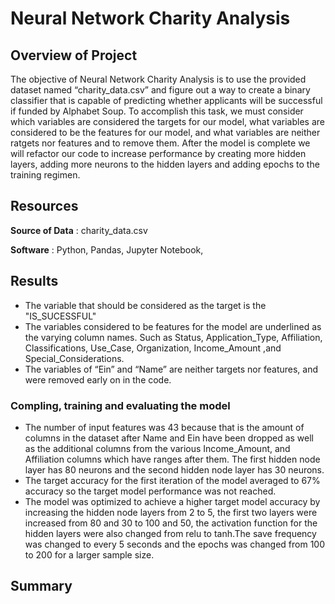 # Neural Network Charity Analysis

## Overview of Project
The objective of Neural Network Charity Analysis is to use the provided dataset named “charity_data.csv” and figure out a way to create a binary classifier that is capable of predicting whether applicants will be successful if funded by Alphabet Soup. To accomplish this task, we must consider which variables are considered the targets for our model, what variables are considered to be the features for our model, and what variables are neither ratgets nor features and to remove them. After the model is complete we will refactor our code to increase performance by creating more hidden layers, adding more neurons to the hidden layers and adding epochs to the training regimen. 

## Resources
**Source of Data** : charity_data.csv

**Software** : Python, Pandas, Jupyter Notebook,

## Results
- The variable that should be considered as the target is the "IS_SUCESSFUL"
- The variables considered to be features for the model are underlined as the varying column names. Such as Status, Application_Type, Affiliation, Classifications, Use_Case, Organization, Income_Amount ,and  Special_Considerations.
- The variables of “Ein” and “Name” are neither targets nor features, and were removed early on in the code. 

### Compling, training and evaluating the model

- The number of input features was 43 because that is the amount of columns in the dataset after Name and Ein have been dropped as well as the additional columns from the various Income_Amount, and Affiliation columns which have ranges after them. The first hidden node layer has 80 neurons and the second hidden node layer has 30 neurons. 
- The target accuracy for the first iteration of the model averaged to 67% accuracy so the target model performance was not reached.
- The model was optimized to achieve a higher target model accuracy by increasing the hidden node layers from 2 to 5, the first two layers were increased from 80 and 30 to 100 and 50, the activation function for the hidden layers were also changed from relu
to tanh.The save frequency was changed to every 5 seconds and the epochs was changed from 100 to 200 for a larger sample size. 

## Summary
